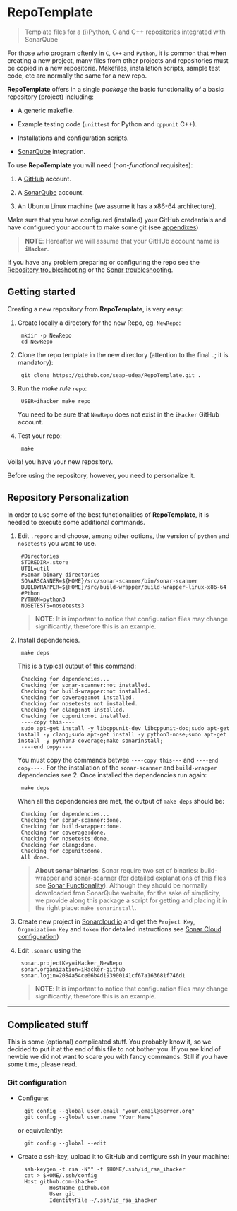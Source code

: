 # RepoTemplate
> Template files for a (i)Python, C and C++ repositories integrated with SonarQube

For those who program oftenly in `C`, `C++` and `Python`, it is common that when creating a new project, many files from other projects and repositories must be copied in a new repositorie.  Makefiles, installation scripts, sample test code, etc are normally the same for a new repo. 

**RepoTemplate** offers in a single *package* the basic functionality of a basic repository (project) including:

- A generic makefile.

- Example testing code (`unittest` for Python and `cppunit` C++).

- Installations and configuration scripts.

- [SonarQube](https://sonarcloud.io/) integration.

To use **RepoTemplate** you will need (*non-functional* requisites):

1. A [GitHub](https://github.com/join?source=header-home) account.

2. A [SonarQube](https://sonarcloud.io/) account.

3. An Ubuntu Linux machine (we assume it has a x86-64 architecture). 

Make sure that you have configured (installed) your GitHub credentials and have configured your account to make some git (see [appendixes](#gitconfig))

> **NOTE**: Hereafter we will assume that your GitHUb account name is **`iHacker`**.

If you have any problem preparing or configuring the repo see the [Repository troubleshooting](util/repo/docs/troubleshooting.md) or the [Sonar troubleshooting](util/sonar/docs/troubleshooting.md).

<a name="starting"></a>
## Getting started

Creating a new repository from **RepoTemplate**, is very easy:

1. Create locally a directory for the new Repo, eg. `NewRepo`:

		mkdir -p NewRepo
		cd NewRepo

2. Clone the repo template in the new directory (attention to the final `.`; it is mandatory):

		git clone https://github.com/seap-udea/RepoTemplate.git .

3. Run the *make rule* `repo`:

		USER=ihacker make repo

	You need to be sure that `NewRepo` does not exist in the `iHacker` GitHub account.

4. Test your repo:
	
		make

Voila! you have your new repository.

Before using the repository, however, you need to personalize it.

<a name="personalization"></a>
## Repository Personalization

In order to use some of the best functionalities of **RepoTemplate**, it is needed to execute some additional commands.  

1. Edit `.reporc` and choose, among other options, the version of `python` and `nosetests` you want to use. 

		#Directories
		STOREDIR=.store
		UTIL=util
		#Sonar binary directories
		SONARSCANNER=${HOME}/src/sonar-scanner/bin/sonar-scanner
		BUILDWRAPPER=${HOME}/src/build-wrapper/build-wrapper-linux-x86-64
		#Pthon
		PYTHON=python3
		NOSETESTS=nosetests3

	> **NOTE**: It is important to notice that configuration files may change 	significantly, therefore this is an example.

2. Install dependencies.

		make deps

	This is a typical output of this command:
	
		Checking for dependencies...
		Checking for sonar-scanner:not installed.
		Checking for build-wrapper:not installed.
		Checking for coverage:not installed.
		Checking for nosetests:not installed.
		Checking for clang:not installed.
		Checking for cppunit:not installed.
		----copy this----
		sudo apt-get install -y libcppunit-dev libcppunit-doc;sudo apt-get install -y clang;sudo apt-get install -y python3-nose;sudo apt-get install -y python3-coverage;make sonarinstall;
		----end copy----

	You must copy the commands betwee `----copy this---` and `----end copy----`.	For the installation of the `sonar-scanner` and `build-wrapper` dependencies see 2.  Once installed the dependencies run again:

		make deps

	When all the dependencies are met, the output of `make deps` should be:
	
		Checking for dependencies...
		Checking for sonar-scanner:done.
		Checking for build-wrapper:done.
		Checking for coverage:done.
		Checking for nosetests:done.
		Checking for clang:done.
		Checking for cppunit:done.
		All done.

	> **About sonar binaries**: Sonar require two set of binaries: 	build-wrapper and sonar-scanner (for detailed explanations of this files see 	[Sonar Functionality](util/sonar/docs/sonarcloud.md)).  Although they 	should be normally downloaded fron SonarQube website, for the sake of 	simplicity, we provide along this package a script for getting and placing 	it in the right place: `make sonarinstall`.

3. Create new project in [Sonarcloud.io](http://sonarcloud.io) and get the `Project Key`, `Organization Key` and `token` (for detailed instructions see [Sonar Cloud configuration](util/sonar/docs/sonarcloud.md))

4. Edit `.sonarc` using the 

		sonar.projectKey=iHacker_NewRepo
		sonar.organization=iHacker-github
		sonar.login=2084a54ce06b4d193900141cf67a163681f746d1


	> **NOTE**: It is important to notice that configuration files may change 	significantly, therefore this is an example.

***

## Complicated stuff

This is some (optional) complicated stuff.  You probably know it, so we decided to put it at the end of this file to not bother you.  If you are kind of newbie we did not want to scare you with fancy commands.  Still if you have some time, please read.

<a name="gitconfig"></a>
### Git configuration

- Configure:
	
		git config --global user.email "your.email@server.org"
		git config --global user.name "Your Name"

	or equivalently:

		git config --global --edit

- Create a ssh-key, upload it to GitHub and configure ssh in your machine:

		ssh-keygen -t rsa -N"" -f $HOME/.ssh/id_rsa_ihacker
		cat > $HOME/.ssh/config
		Host github.com-ihacker
		        HostName github.com
		        User git
		        IdentityFile ~/.ssh/id_rsa_ihacker

